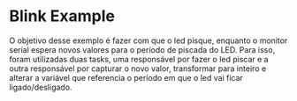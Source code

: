 # Blink Example

O objetivo desse exemplo é fazer com que o led pisque, enquanto o monitor serial espera novos valores para o período de piscada do LED. Para isso, foram utilizadas duas tasks, uma responsável por fazer o led piscar e a outra responsável por capturar o novo valor, transformar para inteiro e alterar a variável que referencia o período em que o led vai ficar ligado/desligado.